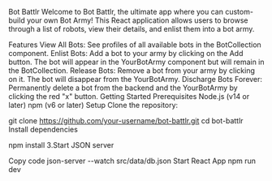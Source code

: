 
Bot Battlr
Welcome to Bot Battlr, the ultimate app where you can custom-build your own Bot Army! This React application allows users to browse through a list of robots, view their details, and enlist them into a bot army.

Features
View All Bots: See profiles of all available bots in the BotCollection component.
Enlist Bots: Add a bot to your army by clicking on the Add button. The bot will appear in the YourBotArmy component but will remain in the BotCollection.
Release Bots: Remove a bot from your army by clicking on it. The bot will disappear from the YourBotArmy.
Discharge Bots Forever: Permanently delete a bot from the backend and the YourBotArmy by clicking the red "x" button.
Getting Started
Prerequisites
Node.js (v14 or later)
npm (v6 or later)
Setup
Clone the repository:

git clone https://github.com/your-username/bot-battlr.git
cd bot-battlr
Install dependencies

 npm install
3.Start JSON server

Copy code
json-server --watch src/data/db.json
Start React App
npm run dev


 